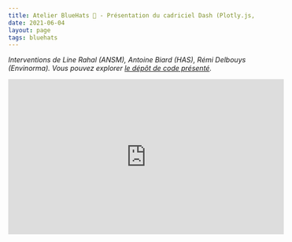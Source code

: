 ```yaml
---
title: Atelier BlueHats 🧢 - Présentation du cadriciel Dash (Plotly.js, React et Flask)
date: 2021-06-04
layout: page
tags: bluehats
---
```


*Interventions de Line Rahal (ANSM), Antoine Biard (HAS), Rémi Delbouys (Envinorma).  Vous pouvez explorer [le dépôt de code présenté](https://github.com/antoan2/le-grand-dashbat).*

<iframe title="Atelier BlueHats: Présentation du framework Dash" src="https://tube.numerique.gouv.fr/videos/embed/93308389-0b7c-4fda-98f2-3890ce2f2aab" allowfullscreen="" sandbox="allow-same-origin allow-scripts allow-popups" width="560" height="315" frameborder="0"></iframe>
